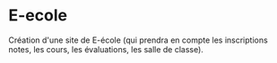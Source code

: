 # E-ecole
Création d'une site de E-école (qui prendra en compte les inscriptions notes, les cours, les évaluations, les salle de classe).
